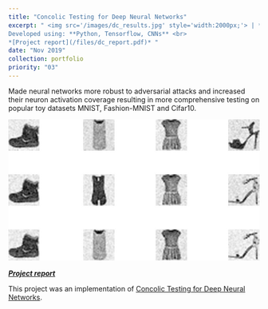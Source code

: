 ```yaml
---
title: "Concolic Testing for Deep Neural Networks"
excerpt: " <img src='/images/dc_results.jpg' style='width:2000px;'> | *Made neural networks more robust to adversarial attacks and increased their neuron activation coverage resulting in more comprehensive testing on popular toy datasets MNIST, Fashion-MNIST and Cifar10. <br/> <br/> 
Developed using: **Python, Tensorflow, CNNs** <br> 
*[Project report](/files/dc_report.pdf)* "
date: "Nov 2019"
collection: portfolio
priority: "03"
---
```


Made neural networks more robust to adversarial attacks and increased their neuron activation coverage resulting in more comprehensive testing on popular toy datasets MNIST, Fashion-MNIST and Cifar10.

<img src='/images/dc_results.jpg'>

***[Project report](../../files/dc_report.pdf)***


This project was an implementation of [Concolic Testing for Deep Neural Networks](https://arxiv.org/abs/1805.00089).
